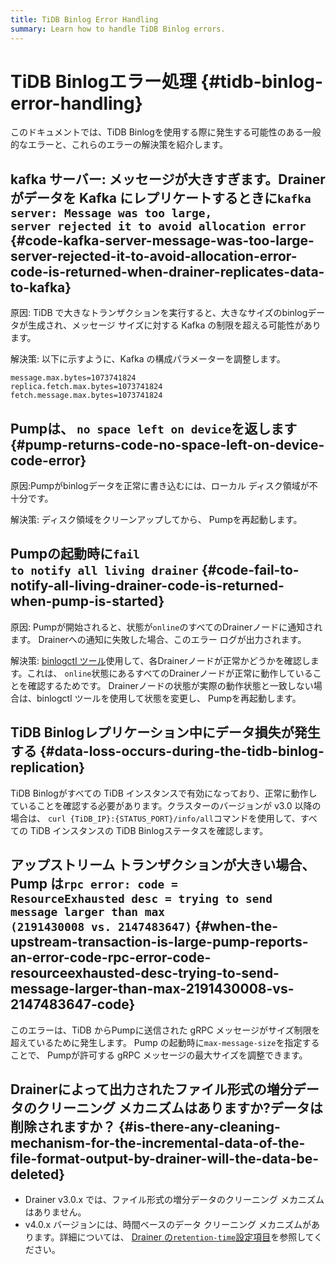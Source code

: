 ```yaml
---
title: TiDB Binlog Error Handling
summary: Learn how to handle TiDB Binlog errors.
---
```


# TiDB Binlogエラー処理 {#tidb-binlog-error-handling}

このドキュメントでは、TiDB Binlogを使用する際に発生する可能性のある一般的なエラーと、これらのエラーの解決策を紹介します。

## kafka サーバー: メッセージが大きすぎます。Drainerがデータを Kafka にレプリケートするときに<code>kafka server: Message was too large, server rejected it to avoid allocation error</code> {#code-kafka-server-message-was-too-large-server-rejected-it-to-avoid-allocation-error-code-is-returned-when-drainer-replicates-data-to-kafka}

原因: TiDB で大きなトランザクションを実行すると、大きなサイズのbinlogデータが生成され、メッセージ サイズに対する Kafka の制限を超える可能性があります。

解決策: 以下に示すように、Kafka の構成パラメーターを調整します。


```
message.max.bytes=1073741824
replica.fetch.max.bytes=1073741824
fetch.message.max.bytes=1073741824
```

## Pumpは、 <code>no space left on device</code>を返します {#pump-returns-code-no-space-left-on-device-code-error}

原因:Pumpがbinlogデータを正常に書き込むには、ローカル ディスク領域が不十分です。

解決策: ディスク領域をクリーンアップしてから、 Pumpを再起動します。

## Pumpの起動時に<code>fail to notify all living drainer</code> {#code-fail-to-notify-all-living-drainer-code-is-returned-when-pump-is-started}

原因: Pumpが開始されると、状態が`online`のすべてのDrainerノードに通知されます。 Drainerへの通知に失敗した場合、このエラー ログが出力されます。

解決策: [binlogctl ツール](/tidb-binlog/binlog-control.md)使用して、各Drainerノードが正常かどうかを確認します。これは、 `online`状態にあるすべてのDrainerノードが正常に動作していることを確認するためです。 Drainerノードの状態が実際の動作状態と一致しない場合は、binlogctl ツールを使用して状態を変更し、 Pumpを再起動します。

## TiDB Binlogレプリケーション中にデータ損失が発生する {#data-loss-occurs-during-the-tidb-binlog-replication}

TiDB Binlogがすべての TiDB インスタンスで有効になっており、正常に動作していることを確認する必要があります。クラスターのバージョンが v3.0 以降の場合は、 `curl {TiDB_IP}:{STATUS_PORT}/info/all`コマンドを使用して、すべての TiDB インスタンスの TiDB Binlogステータスを確認します。

## アップストリーム トランザクションが大きい場合、 Pump は<code>rpc error: code = ResourceExhausted desc = trying to send message larger than max (2191430008 vs. 2147483647)</code> {#when-the-upstream-transaction-is-large-pump-reports-an-error-code-rpc-error-code-resourceexhausted-desc-trying-to-send-message-larger-than-max-2191430008-vs-2147483647-code}

このエラーは、TiDB からPumpに送信された gRPC メッセージがサイズ制限を超えているために発生します。 Pump の起動時に`max-message-size`を指定することで、 Pumpが許可する gRPC メッセージの最大サイズを調整できます。

## Drainerによって出力されたファイル形式の増分データのクリーニング メカニズムはありますか?データは削除されますか？ {#is-there-any-cleaning-mechanism-for-the-incremental-data-of-the-file-format-output-by-drainer-will-the-data-be-deleted}

-   Drainer v3.0.x では、ファイル形式の増分データのクリーニング メカニズムはありません。
-   v4.0.x バージョンには、時間ベースのデータ クリーニング メカニズムがあります。詳細については、 [Drainer の`retention-time`設定項目](https://github.com/pingcap/tidb-binlog/blob/v4.0.9/cmd/drainer/drainer.toml#L153)を参照してください。
